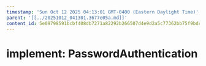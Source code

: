 ```yaml
---
timestamp: 'Sun Oct 12 2025 04:13:01 GMT-0400 (Eastern Daylight Time)'
parent: '[[../20251012_041301.3677e05a.md]]'
content_id: 5e09798591bcbf408db7271a82292b266507d4e9d2a5c77362bb75f9bdcb7084
---
```


# implement: PasswordAuthentication
